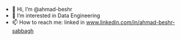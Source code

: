 - 👋 Hi, I’m @ahmad-beshr
- 👀 I’m interested in Data Engineering 
- 📫 How to reach me: linked in www.linkedin.com/in/ahmad-beshr-sabbagh

<!---
ahmad-beshr/ahmad-beshr is a ✨ special ✨ repository because its `README.md` (this file) appears on your GitHub profile.
You can click the Preview link to take a look at your changes.
--->
